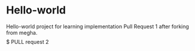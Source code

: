 # Hello-world
Hello-world project for learning implementation 
Pull Request 1 after forking from megha.
$$$$$$$$$ PULL request 2
